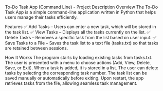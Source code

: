 To-Do Task App (Command Line) - Project Description
Overview
The To-Do Task App is a simple command-line application written in Python that helps users manage their tasks efficiently.

Features
✅ Add Tasks – Users can enter a new task, which will be stored in the task list.
✅ View Tasks – Displays all the tasks currently on the list.
✅ Delete Tasks – Removes a specific task from the list based on user input.
✅ Save Tasks to a File – Saves the task list to a text file (tasks.txt) so that tasks are retained between sessions.

How It Works
The program starts by loading existing tasks from tasks.txt.
The user is presented with a menu to choose actions (Add, View, Delete, Save, or Exit).
When a task is added, it is stored in a list.
The user can delete tasks by selecting the corresponding task number.
The task list can be saved manually or automatically before exiting.
Upon restart, the app retrieves tasks from the file, allowing seamless task management.
